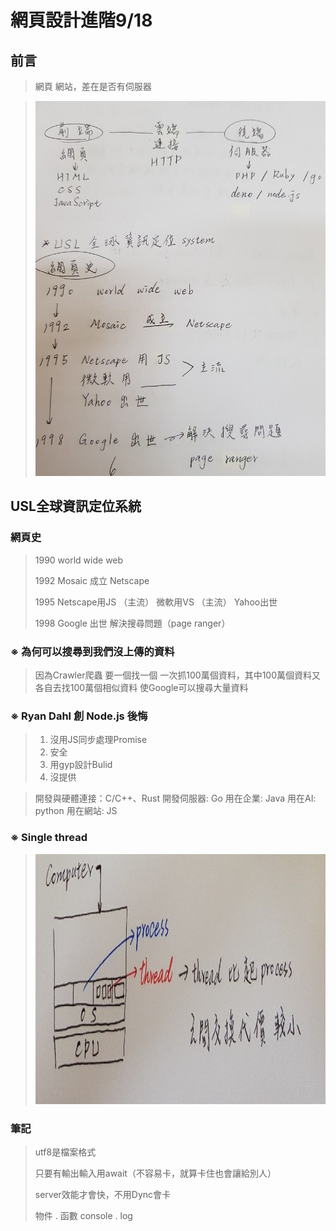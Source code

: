 # 網頁設計進階9/18

## 前言
> 網頁 網站，差在是否有伺服器

> <img src="./Picture/09181.jpg" height=600 weight=400 />

## USL全球資訊定位系統
### 網頁史 
>1990  world wide web 
> 
>1992  Mosaic 成立 Netscape 
> 
>1995  Netscape用JS （主流）  微軟用VS （主流）  Yahoo出世 
>
>1998  Google 出世 解決搜尋問題（page ranger） 
 
### ※  為何可以搜尋到我們沒上傳的資料 
>因為Crawler爬蟲 要一個找一個 
>一次抓100萬個資料，其中100萬個資料又各自去找100萬個相似資料 
>使Google可以搜尋大量資料 
 
### ※ Ryan Dahl 創 Node.js 後悔 
>1. 沒用JS同步處理Promise 
>2. 安全 
>3. 用gyp設計Bulid 
>4. 沒提供 
 
>開發與硬體連接：C/C++、Rust 
>開發伺服器: Go 
>用在企業: Java 
>用在AI: python 
>用在網站: JS 

### ※ Single thread

> <img src="./Picture/09182.jpg" height=400 weight=600 />

### 筆記
>utf8是檔案格式 
> 
>只要有輸出輸入用await（不容易卡，就算卡住也會讓給別人） 
> 
>server效能才會快，不用Dync會卡
>
>物件 . 函數 console . log
